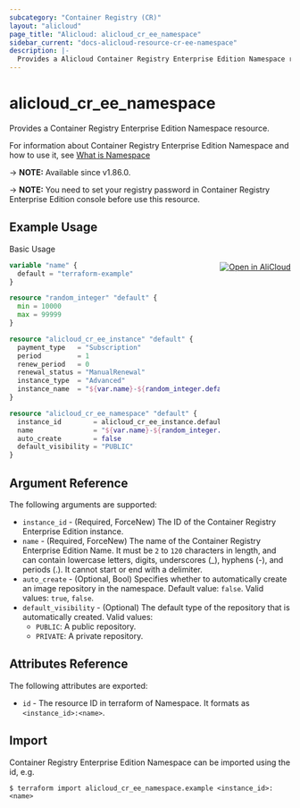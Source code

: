 ```yaml
---
subcategory: "Container Registry (CR)"
layout: "alicloud"
page_title: "Alicloud: alicloud_cr_ee_namespace"
sidebar_current: "docs-alicloud-resource-cr-ee-namespace"
description: |-
  Provides a Alicloud Container Registry Enterprise Edition Namespace resource.
---
```


# alicloud_cr_ee_namespace

Provides a Container Registry Enterprise Edition Namespace resource.

For information about Container Registry Enterprise Edition Namespace and how to use it, see [What is Namespace](https://www.alibabacloud.com/help/en/acr/developer-reference/api-cr-2018-12-01-createnamespace)

-> **NOTE:** Available since v1.86.0.

-> **NOTE:** You need to set your registry password in Container Registry Enterprise Edition console before use this resource.

## Example Usage
<div class="oics-button" style="float: right;margin: 0 0 -40px 0;">
  <a href="https://api.aliyun.com/api-tools/terraform?resource=alicloud_cr_ee_namespace&exampleId=84a53ef2-51c5-ee91-41dd-fc139db1c54ac4bf77fd&activeTab=example&spm=docs.r.cr_ee_namespace.0.84a53ef251" target="_blank">
    <img alt="Open in AliCloud" src="https://img.alicdn.com/imgextra/i1/O1CN01hjjqXv1uYUlY56FyX_!!6000000006049-55-tps-254-36.svg" style="max-height: 44px; margin: 32px auto; max-width: 100%;">
  </a>
</div>

Basic Usage

```terraform
variable "name" {
  default = "terraform-example"
}

resource "random_integer" "default" {
  min = 10000
  max = 99999
}

resource "alicloud_cr_ee_instance" "default" {
  payment_type   = "Subscription"
  period         = 1
  renew_period   = 0
  renewal_status = "ManualRenewal"
  instance_type  = "Advanced"
  instance_name  = "${var.name}-${random_integer.default.result}"
}

resource "alicloud_cr_ee_namespace" "default" {
  instance_id        = alicloud_cr_ee_instance.default.id
  name               = "${var.name}-${random_integer.default.result}"
  auto_create        = false
  default_visibility = "PUBLIC"
}
```

## Argument Reference

The following arguments are supported:

* `instance_id` - (Required, ForceNew) The ID of the Container Registry Enterprise Edition instance.
* `name` - (Required, ForceNew) The name of the Container Registry Enterprise Edition Name. It must be `2` to `120` characters in length, and can contain lowercase letters, digits, underscores (_), hyphens (-), and periods (.). It cannot start or end with a delimiter.
* `auto_create` - (Optional, Bool) Specifies whether to automatically create an image repository in the namespace. Default value: `false`. Valid values: `true`, `false`.
* `default_visibility` - (Optional) The default type of the repository that is automatically created. Valid values:
  - `PUBLIC`: A public repository.
  - `PRIVATE`: A private repository.

## Attributes Reference

The following attributes are exported:

* `id` - The resource ID in terraform of Namespace. It formats as `<instance_id>:<name>`.

## Import

Container Registry Enterprise Edition Namespace can be imported using the id, e.g.

```shell
$ terraform import alicloud_cr_ee_namespace.example <instance_id>:<name>
```
